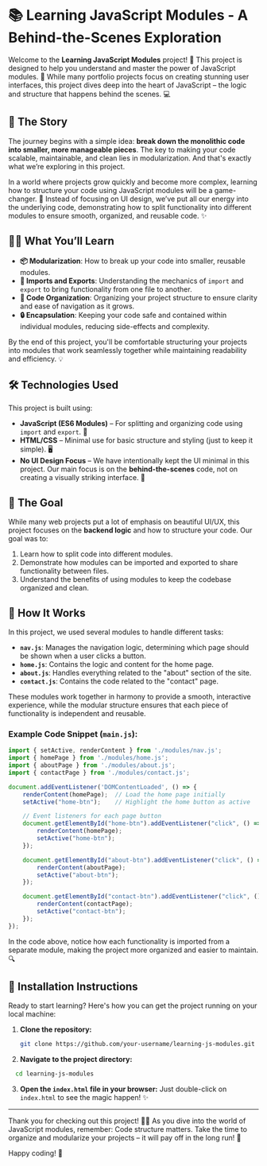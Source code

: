 # 📚 Learning JavaScript Modules - A Behind-the-Scenes Exploration

Welcome to the **Learning JavaScript Modules** project! 🎉 This project is designed to help you understand and master the power of JavaScript modules. 🚀 While many portfolio projects focus on creating stunning user interfaces, this project dives deep into the heart of JavaScript – the logic and structure that happens behind the scenes. 💻

## 🌟 The Story

The journey begins with a simple idea: **break down the monolithic code into smaller, more manageable pieces**. The key to making your code scalable, maintainable, and clean lies in modularization. And that's exactly what we’re exploring in this project.

In a world where projects grow quickly and become more complex, learning how to structure your code using JavaScript modules will be a game-changer. 🔧 Instead of focusing on UI design, we’ve put all our energy into the underlying code, demonstrating how to split functionality into different modules to ensure smooth, organized, and reusable code. ✨

## 🧑‍💻 What You’ll Learn

- **📦 Modularization**: How to break up your code into smaller, reusable modules.
- **🧩 Imports and Exports**: Understanding the mechanics of `import` and `export` to bring functionality from one file to another.
- **🔄 Code Organization**: Organizing your project structure to ensure clarity and ease of navigation as it grows.
- **🔒 Encapsulation**: Keeping your code safe and contained within individual modules, reducing side-effects and complexity.
  
By the end of this project, you'll be comfortable structuring your projects into modules that work seamlessly together while maintaining readability and efficiency. 💡

## 🛠️ Technologies Used

This project is built using:

- **JavaScript (ES6 Modules)** – For splitting and organizing code using `import` and `export`. 📜
- **HTML/CSS** – Minimal use for basic structure and styling (just to keep it simple). 🖥️
- **No UI Design Focus** – We have intentionally kept the UI minimal in this project. Our main focus is on the **behind-the-scenes** code, not on creating a visually striking interface. 🌱

## 🎯 The Goal

While many web projects put a lot of emphasis on beautiful UI/UX, this project focuses on the **backend logic** and how to structure your code. Our goal was to:

1. Learn how to split code into different modules.  
2. Demonstrate how modules can be imported and exported to share functionality between files.
3. Understand the benefits of using modules to keep the codebase organized and clean.

## 🔧 How It Works

In this project, we used several modules to handle different tasks:

- **`nav.js`**: Manages the navigation logic, determining which page should be shown when a user clicks a button.  
- **`home.js`**: Contains the logic and content for the home page.  
- **`about.js`**: Handles everything related to the "about" section of the site.  
- **`contact.js`**: Contains the code related to the "contact" page.  

These modules work together in harmony to provide a smooth, interactive experience, while the modular structure ensures that each piece of functionality is independent and reusable.

### Example Code Snippet (`main.js`):

```javascript
import { setActive, renderContent } from './modules/nav.js';
import { homePage } from './modules/home.js';
import { aboutPage } from './modules/about.js';
import { contactPage } from './modules/contact.js';

document.addEventListener('DOMContentLoaded', () => {
    renderContent(homePage);  // Load the home page initially
    setActive("home-btn");    // Highlight the home button as active

    // Event listeners for each page button
    document.getElementById("home-btn").addEventListener("click", () => {
        renderContent(homePage);
        setActive("home-btn");
    });

    document.getElementById("about-btn").addEventListener("click", () => {
        renderContent(aboutPage);
        setActive("about-btn");
    });

    document.getElementById("contact-btn").addEventListener("click", () => {
        renderContent(contactPage);
        setActive("contact-btn");
    });
});
```
In the code above, notice how each functionality is imported from a separate module, making the project more organized and easier to maintain. 🔍

## 🚀 Installation Instructions

Ready to start learning? Here's how you can get the project running on your local machine:

1. **Clone the repository:**
   ```bash
   git clone https://github.com/your-username/learning-js-modules.git
    ```
2. **Navigate to the project directory:**
  ```bash
    cd learning-js-modules
  ```
3. **Open the ```index.html``` file in your browser:**
   Just double-click on ```index.html``` to see the magic happen! ✨

---
Thank you for checking out this project! 🧑‍💻 As you dive into the world of JavaScript modules, remember: Code structure matters. Take the time to organize and modularize your projects – it will pay off in the long run! 🌱

Happy coding! 🎉
